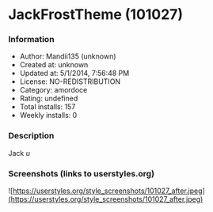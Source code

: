 # JackFrostTheme (101027)

### Information
- Author: Mandii135 (unknown)
- Created at: unknown
- Updated at: 5/1/2014, 7:56:48 PM
- License: NO-REDISTRIBUTION
- Category: amordoce
- Rating: undefined
- Total installs: 157
- Weekly installs: 0


### Description
Jack *u*


### Screenshots (links to userstyles.org)
![https://userstyles.org/style_screenshots/101027_after.jpeg](https://userstyles.org/style_screenshots/101027_after.jpeg)


